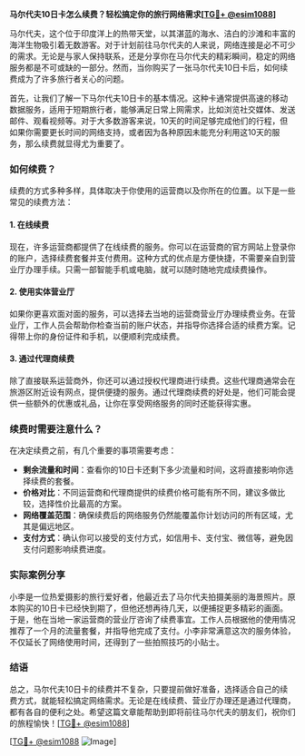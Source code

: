 **马尔代夫10日卡怎么续费？轻松搞定你的旅行网络需求[[TG💪+ @esim1088](https://t.me/s/esim1088)]**

马尔代夫，这个位于印度洋上的热带天堂，以其湛蓝的海水、洁白的沙滩和丰富的海洋生物吸引着无数游客。对于计划前往马尔代夫的人来说，网络连接是必不可少的需求。无论是与家人保持联系，还是分享你在马尔代夫的精彩瞬间，稳定的网络服务都是不可或缺的一部分。然而，当你购买了一张马尔代夫10日卡后，如何续费成为了许多旅行者关心的问题。

首先，让我们了解一下马尔代夫10日卡的基本情况。这种卡通常提供高速的移动数据服务，适用于短期旅行者，能够满足日常上网需求，比如浏览社交媒体、发送邮件、观看视频等。对于大多数游客来说，10天的时间足够完成他们的行程，但如果你需要更长时间的网络支持，或者因为各种原因未能充分利用这10天的服务，那么续费就显得尤为重要了。

### 如何续费？

续费的方式多种多样，具体取决于你使用的运营商以及你所在的位置。以下是一些常见的续费方法：

#### 1. 在线续费

现在，许多运营商都提供了在线续费的服务。你可以在运营商的官方网站上登录你的账户，选择续费套餐并支付费用。这种方式的优点是方便快捷，不需要亲自到营业厅办理手续。只需一部智能手机或电脑，就可以随时随地完成续费操作。

#### 2. 使用实体营业厅

如果你更喜欢面对面的服务，可以选择去当地的运营商营业厅办理续费业务。在营业厅，工作人员会帮助你检查当前的账户状态，并指导你选择合适的续费方案。记得带上你的身份证件和手机，以便顺利完成续费。

#### 3. 通过代理商续费

除了直接联系运营商外，你还可以通过授权代理商进行续费。这些代理商通常会在旅游区附近设有网点，提供便捷的服务。通过代理商续费的好处是，他们可能会提供一些额外的优惠或礼品，让你在享受网络服务的同时还能获得实惠。

### 续费时需要注意什么？

在决定续费之前，有几个重要的事项需要考虑：

- **剩余流量和时间**：查看你的10日卡还剩下多少流量和时间，这将直接影响你选择续费的套餐。
- **价格对比**：不同运营商和代理商提供的续费价格可能有所不同，建议多做比较，选择性价比最高的方案。
- **网络覆盖范围**：确保续费后的网络服务仍然能覆盖你计划访问的所有区域，尤其是偏远地区。
- **支付方式**：确认你可以接受的支付方式，如信用卡、支付宝、微信等，避免因支付问题影响续费进度。

### 实际案例分享

小李是一位热爱摄影的旅行爱好者，他最近去了马尔代夫拍摄美丽的海景照片。原本购买的10日卡已经快到期了，但他还想再待几天，以便捕捉更多精彩的画面。于是，他在当地一家运营商的营业厅咨询了续费事宜。工作人员根据他的使用情况推荐了一个月的流量套餐，并指导他完成了支付。小李非常满意这次的服务体验，不仅延长了网络使用时间，还得到了一些拍照技巧的小贴士。

### 结语

总之，马尔代夫10日卡的续费并不复杂，只要提前做好准备，选择适合自己的续费方式，就能轻松搞定网络需求。无论是在线续费、营业厅办理还是通过代理商，都有各自的便利之处。希望这篇文章能帮助到即将前往马尔代夫的朋友们，祝你们的旅程愉快！[[TG💪+ @esim1088](https://t.me/s/esim1088)]

[[TG💪+ @esim1088](https://t.me/s/esim1088) ![Image](https://i.postimg.cc/4NQfJmqS/Snipaste-2025-05-13-00-14-12.png)]